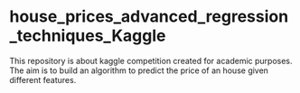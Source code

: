 # house_prices_advanced_regression_techniques_Kaggle
This repository is about kaggle competition created for academic purposes. The aim is to build an algorithm to predict the price of an house given different features.
